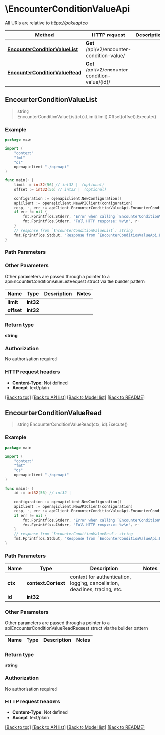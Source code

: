# \EncounterConditionValueApi

All URIs are relative to *https://pokeapi.co*

Method | HTTP request | Description
------------- | ------------- | -------------
[**EncounterConditionValueList**](EncounterConditionValueApi.md#EncounterConditionValueList) | **Get** /api/v2/encounter-condition-value/ | 
[**EncounterConditionValueRead**](EncounterConditionValueApi.md#EncounterConditionValueRead) | **Get** /api/v2/encounter-condition-value/{id}/ | 



## EncounterConditionValueList

> string EncounterConditionValueList(ctx).Limit(limit).Offset(offset).Execute()



### Example

```go
package main

import (
    "context"
    "fmt"
    "os"
    openapiclient "./openapi"
)

func main() {
    limit := int32(56) // int32 |  (optional)
    offset := int32(56) // int32 |  (optional)

    configuration := openapiclient.NewConfiguration()
    apiClient := openapiclient.NewAPIClient(configuration)
    resp, r, err := apiClient.EncounterConditionValueApi.EncounterConditionValueList(context.Background()).Limit(limit).Offset(offset).Execute()
    if err != nil {
        fmt.Fprintf(os.Stderr, "Error when calling `EncounterConditionValueApi.EncounterConditionValueList``: %v\n", err)
        fmt.Fprintf(os.Stderr, "Full HTTP response: %v\n", r)
    }
    // response from `EncounterConditionValueList`: string
    fmt.Fprintf(os.Stdout, "Response from `EncounterConditionValueApi.EncounterConditionValueList`: %v\n", resp)
}
```

### Path Parameters



### Other Parameters

Other parameters are passed through a pointer to a apiEncounterConditionValueListRequest struct via the builder pattern


Name | Type | Description  | Notes
------------- | ------------- | ------------- | -------------
 **limit** | **int32** |  | 
 **offset** | **int32** |  | 

### Return type

**string**

### Authorization

No authorization required

### HTTP request headers

- **Content-Type**: Not defined
- **Accept**: text/plain

[[Back to top]](#) [[Back to API list]](../README.md#documentation-for-api-endpoints)
[[Back to Model list]](../README.md#documentation-for-models)
[[Back to README]](../README.md)


## EncounterConditionValueRead

> string EncounterConditionValueRead(ctx, id).Execute()



### Example

```go
package main

import (
    "context"
    "fmt"
    "os"
    openapiclient "./openapi"
)

func main() {
    id := int32(56) // int32 | 

    configuration := openapiclient.NewConfiguration()
    apiClient := openapiclient.NewAPIClient(configuration)
    resp, r, err := apiClient.EncounterConditionValueApi.EncounterConditionValueRead(context.Background(), id).Execute()
    if err != nil {
        fmt.Fprintf(os.Stderr, "Error when calling `EncounterConditionValueApi.EncounterConditionValueRead``: %v\n", err)
        fmt.Fprintf(os.Stderr, "Full HTTP response: %v\n", r)
    }
    // response from `EncounterConditionValueRead`: string
    fmt.Fprintf(os.Stdout, "Response from `EncounterConditionValueApi.EncounterConditionValueRead`: %v\n", resp)
}
```

### Path Parameters


Name | Type | Description  | Notes
------------- | ------------- | ------------- | -------------
**ctx** | **context.Context** | context for authentication, logging, cancellation, deadlines, tracing, etc.
**id** | **int32** |  | 

### Other Parameters

Other parameters are passed through a pointer to a apiEncounterConditionValueReadRequest struct via the builder pattern


Name | Type | Description  | Notes
------------- | ------------- | ------------- | -------------


### Return type

**string**

### Authorization

No authorization required

### HTTP request headers

- **Content-Type**: Not defined
- **Accept**: text/plain

[[Back to top]](#) [[Back to API list]](../README.md#documentation-for-api-endpoints)
[[Back to Model list]](../README.md#documentation-for-models)
[[Back to README]](../README.md)


